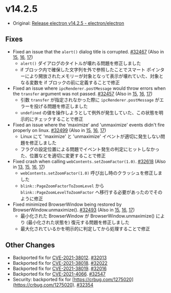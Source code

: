# v14.2.5

- Original: [Release electron v14.2.5 - electron/electron](https://github.com/electron/electron/releases/tag/v14.2.5)

## Fixes

- Fixed an issue that the `alert()` dialog title is corrupted. [#32467](https://github.com/electron/electron/pull/32467) (Also in [15](https://github.com/electron/electron/pull/32468), [16](https://github.com/electron/electron/pull/32470), [17](https://github.com/electron/electron/pull/32469))
  - `alert()` ダイアログのタイトルが壊れる問題を修正しました
  - if ブロック内で確保した文字列を外で参照したことでスマート ポインターにより開放されたメモリーが対象となって表示が壊れていた、対象となる変数を if ブロックの前に定義することで修正
- Fixed an issue where `ipcRenderer.postMessage` would throw errors when the `transfer` argument was not passed. [#32457](https://github.com/electron/electron/pull/32457) (Also in [15](https://github.com/electron/electron/pull/32458), [16](https://github.com/electron/electron/pull/32460), [17](https://github.com/electron/electron/pull/32459))
  - 引数 `transfer` が指定されなかった際に `ipcRenderer.postMessage` がエラーを投げる問題を修正しました
  - `undefined` の値を操作しようとして例外が発生していた、この状態を明示的にチェックすることで修正
- Fixed an issue where the 'maximize' and 'unmaximize' events didn't fire properly on linux. [#32499](https://github.com/electron/electron/pull/32499) (Also in [15](https://github.com/electron/electron/pull/32498), [16](https://github.com/electron/electron/pull/32497), [17](https://github.com/electron/electron/pull/32492))
  - Linux にて 'maximize' と 'unmaximize' イベントが適切に発生しない問題を修正しました
  - フラグの設定位置による問題でイベント発生の判定にヒットしなかった、位置などを適切に変更することで修正
- Fixed crash when calling `webContents.setZoomFactor(1.0)`. [#32618](https://github.com/electron/electron/pull/32618) (Also in [13](https://github.com/electron/electron/pull/32617), [15](https://github.com/electron/electron/pull/32619), [16](https://github.com/electron/electron/pull/32620), [17](https://github.com/electron/electron/pull/32621))
  - `webContents.setZoomFactor(1.0)` 呼び出し時のクラッシュを修正しました
  - `blink::PageZoomFactorToZoomLevel` から `blink::PageZoomLevelToZoomFactor` へ移行する必要があったのでそのように修正
- Fixed minimized BrowserWindow being restored by BrowserWindow.unmaximize(). [#32493](https://github.com/electron/electron/pull/32493) (Also in [15](https://github.com/electron/electron/pull/32494), [16](https://github.com/electron/electron/pull/32495), [17](https://github.com/electron/electron/pull/32496))
  - 最小化された BrowserWindow が BrowserWindow.unmaximize() により (最小化された状態を) 復元する問題を修正しました
  - 最大化されているかを明示的に判定してから処理することで修正

## Other Changes

- Backported fix for [CVE-2021-38012](https://github.com/advisories/GHSA-jw66-73hp-qq98 "CVE-2021-38012"). [#32013](https://github.com/electron/electron/pull/32013)
- Backported fix for [CVE-2021-38018](https://github.com/advisories/GHSA-55q2-hrq6-vxr6 "CVE-2021-38018"). [#32022](https://github.com/electron/electron/pull/32022)
- Backported fix for [CVE-2021-38019](https://github.com/advisories/GHSA-pvvw-xmmx-2rvm "CVE-2021-38019"). [#32016](https://github.com/electron/electron/pull/32016)
- Backported fix for [CVE-2021-4066](https://github.com/advisories/GHSA-3m9h-8r9r-7c84 "CVE-2021-4066"). [#32547](https://github.com/electron/electron/pull/32547)
- Security: backported fix for [https://crbug.com/1275020](https://crbug.com/1275020). [#32354](https://github.com/electron/electron/pull/32354)
